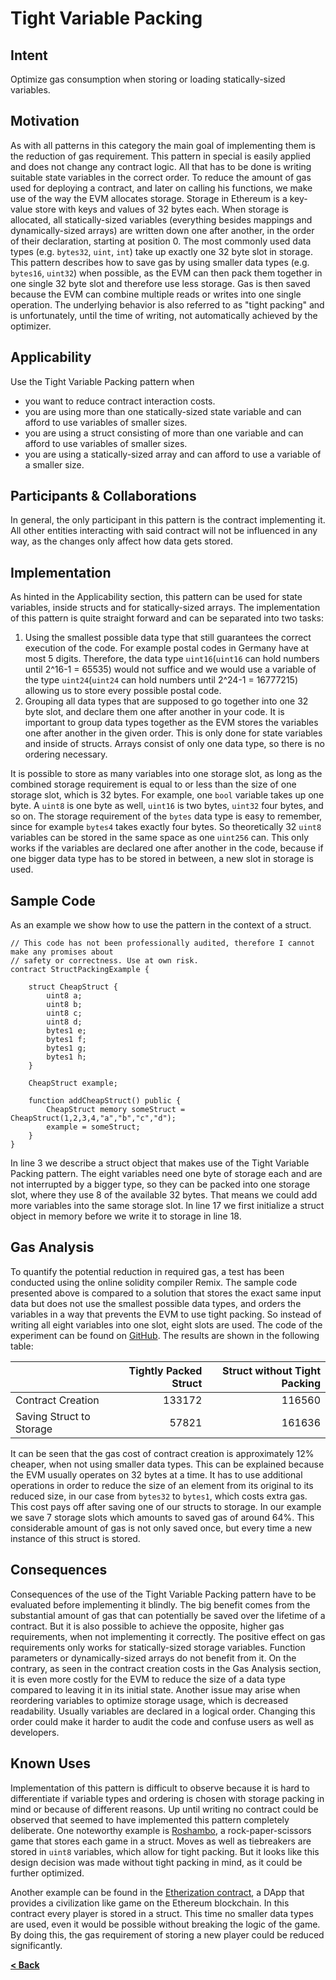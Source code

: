 # Tight Variable Packing

## Intent
Optimize gas consumption when storing or loading statically-sized variables. 

## Motivation

As with all patterns in this category the main goal of implementing them is the reduction of gas requirement. This pattern in special is easily applied and does not change any contract logic. All that has to be done is writing suitable state variables in the correct order. To reduce the amount of gas used for deploying a contract, and later on calling his functions, we make use of the way the EVM allocates storage. Storage in Ethereum is a key-value store with keys and values of 32 bytes each. When storage is allocated, all statically-sized variables (everything besides mappings and dynamically-sized arrays) are written down one after another, in the order of their declaration, starting at position 0. The most commonly used data types (e.g. `bytes32`, `uint`, `int`) take up exactly one 32 byte slot in storage. This pattern describes how to save gas by using smaller data types (e.g. `bytes16`, `uint32`) when possible, as the EVM can then pack them together in one single 32 byte slot and therefore use less storage. Gas is then saved because the EVM can combine multiple reads or writes into one single operation. The underlying behavior is also referred to as "tight packing" and is unfortunately, until the time of writing, not automatically achieved by the optimizer.

## Applicability

Use the Tight Variable Packing pattern when
* you want to reduce contract interaction costs.
* you are using more than one statically-sized state variable and can afford to use variables of smaller sizes.
* you are using a struct consisting of more than one variable and can afford to use variables of smaller sizes.
* you are using a statically-sized array and can afford to use a variable of a smaller size.

## Participants & Collaborations

In general, the only participant in this pattern is the contract implementing it. All other entities interacting with said contract will not be influenced in any way, as the changes only affect how data gets stored.

## Implementation

As hinted in the Applicability section, this pattern can be used for state variables, inside structs and for statically-sized arrays. The implementation of this pattern is quite straight forward and can be separated into two tasks:
1. Using the smallest possible data type that still guarantees the correct execution of the code. For example postal codes in Germany have at most 5 digits. Therefore, the data type `uint16`(`uint16` can hold numbers until 2^16-1 = 65535) would not suffice and we would use a variable of the type `uint24`(`uint24` can hold numbers until 2^24-1 = 16777215) allowing us to store every possible postal code.
2. Grouping all data types that are supposed to go together into one 32 byte slot, and declare them one after another in your code. It is important to group data types together as the EVM stores the variables one after another in the given order. This is only done for state variables and inside of structs. Arrays consist of only one data type, so there is no ordering necessary.

It is possible to store as many variables into one storage slot, as long as the combined storage requirement is equal to or less than the size of one storage slot, which is 32 bytes. For example, one `bool` variable takes up one byte. A `uint8` is one byte as well, `uint16` is two bytes, `uint32` four bytes, and so on. The storage requirement of the `bytes` data type is easy to remember, since for example `bytes4` takes exactly four bytes. So theoretically 32 `uint8` variables can be stored in the same space as one `uint256` can. This only works if the variables are declared one after another in the code, because if one bigger data type has to be stored in between, a new slot in storage is used.

## Sample Code

As an example we show how to use the pattern in the context of a struct.
```Solidity
// This code has not been professionally audited, therefore I cannot make any promises about
// safety or correctness. Use at own risk.
contract StructPackingExample {
    
    struct CheapStruct {
        uint8 a;
        uint8 b;
        uint8 c;
        uint8 d;
        bytes1 e;
        bytes1 f;
        bytes1 g;
        bytes1 h;
    }
    
    CheapStruct example;
    
    function addCheapStruct() public {
        CheapStruct memory someStruct = CheapStruct(1,2,3,4,"a","b","c","d");
        example = someStruct;
    }
}
```

In line 3 we describe a struct object that makes use of the Tight Variable Packing pattern. The eight variables need one byte of storage each and are not interrupted by a bigger type, so they can be packed into one storage slot, where they use 8 of the available 32 bytes. That means we could add more variables into the same storage slot. In line 17 we first initialize a struct object in memory before we write it to storage in line 18.

## Gas Analysis
To quantify the potential reduction in required gas, a test has been conducted using the online solidity compiler Remix. The sample code presented above is compared to a solution that stores the exact same input data but does not use the smallest possible data types, and orders the variables in a way that prevents the EVM to use tight packing. So instead of writing all eight variables into one slot, eight slots are used. The code of the experiment can be found on [GitHub](https://github.com/fravoll/solidity-patterns/blob/master/TightVariablePacking/TightVariablePackingGasExample.sol). The results are shown in the following table:

|         | Tightly Packed Struct | Struct without Tight Packing |
| :------------- |-------------:| -----:|
| Contract Creation      | 133172 | 116560 |
| Saving Struct to Storage      | 57821      |   161636 |

It can be seen that the gas cost of contract creation is approximately 12% cheaper, when not using smaller data types. This can be explained because the EVM usually operates on 32 bytes at a time. It has to use additional operations in order to reduce the size of an element from its original to its reduced size, in our case from `bytes32` to `bytes1`, which costs extra gas. This cost pays off after saving one of our structs to storage. In our example we save 7 storage slots which amounts to saved gas of around 64%. This considerable amount of gas is not only saved once, but every time a new instance of this struct is stored.

## Consequences

Consequences of the use of the Tight Variable Packing pattern have to be evaluated before implementing it blindly. The big benefit comes from the substantial amount of gas that can potentially be saved over the lifetime of a contract. But it is also possible to achieve the opposite, higher gas requirements, when not implementing it correctly. The positive effect on gas requirements only works for statically-sized storage variables. Function parameters or dynamically-sized arrays do not benefit from it. On the contrary, as seen in the contract creation costs in the Gas Analysis section, it is even more costly for the EVM to reduce the size of a data type compared to leaving it in its initial state. Another issue may arise when reordering variables to optimize storage usage, which is decreased readability. Usually variables are declared in a logical order. Changing this order could make it harder to audit the code and confuse users as well as developers.

## Known Uses
Implementation of this pattern is difficult to observe because it is hard to differentiate if variable types and ordering is chosen with storage packing in mind or because of different reasons. Up until writing no contract could be observed that seemed to have implemented this pattern completely deliberate. One noteworthy example is [Roshambo](https://etherscan.io/address/0xad01fab133e6b9a3308a68931f768ec86e1ad281\#code), a   rock-paper-scissors game that stores each game in a struct. Moves as well as tiebreakers are stored in `uint8` variables, which allow for tight packing. But it looks like this design decision was made without tight packing in mind, as it could be further optimized.

Another example can be found in the [Etherization contract](https://etherscan.io/address/0x3f593a15eb60672687c32492b62ed3e10e149ec6\#code), a DApp that provides a civilization like game on the Ethereum blockchain. In this contract every player is stored in a struct. This time no smaller data types are used, even it would be possible without breaking the logic of the game. By doing this, the gas requirement of storing a new player could be reduced significantly. 

[**< Back**](https://fravoll.github.io/solidity-patterns/)
